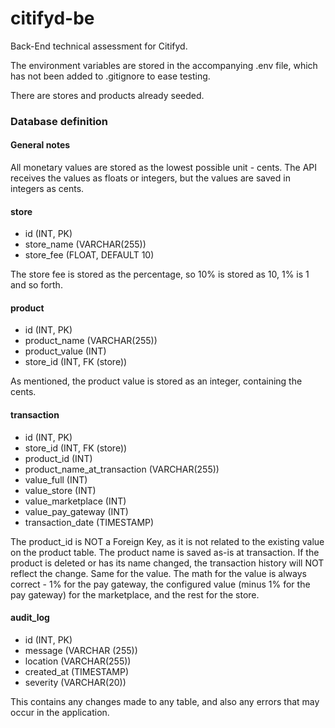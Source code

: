 # citifyd-be
Back-End technical assessment for Citifyd.

The environment variables are stored in the accompanying .env file, which has not been added to .gitignore to ease testing.

There are stores and products already seeded.

### Database definition
#### General notes
All monetary values are stored as the lowest possible unit - cents. The API receives the values as floats or integers, but the values are saved in integers as cents.

#### store
- id (INT, PK)
- store_name (VARCHAR(255))
- store_fee (FLOAT, DEFAULT 10)

The store fee is stored as the percentage, so 10% is stored as 10, 1% is 1 and so forth.

#### product
- id (INT, PK)
- product_name (VARCHAR(255))
- product_value (INT)
- store_id (INT, FK (store))

As mentioned, the product value is stored as an integer, containing the cents.

#### transaction
- id (INT, PK)
- store_id (INT, FK (store))
- product_id (INT)
- product_name_at_transaction (VARCHAR(255))
- value_full (INT)
- value_store (INT)
- value_marketplace (INT)
- value_pay_gateway (INT)
- transaction_date (TIMESTAMP)

The product_id is NOT a Foreign Key, as it is not related to the existing value on the product table. The product name is saved as-is at transaction. If the product is deleted or has its name changed, the transaction history will NOT reflect the change. Same for the value. The math for the value is always correct - 1% for the pay gateway, the configured value (minus 1% for the pay gateway) for the marketplace, and the rest for the store.

#### audit_log
- id (INT, PK)
- message (VARCHAR (255))
- location (VARCHAR(255))
- created_at (TIMESTAMP)
- severity (VARCHAR(20))

This contains any changes made to any table, and also any errors that may occur in the application.
